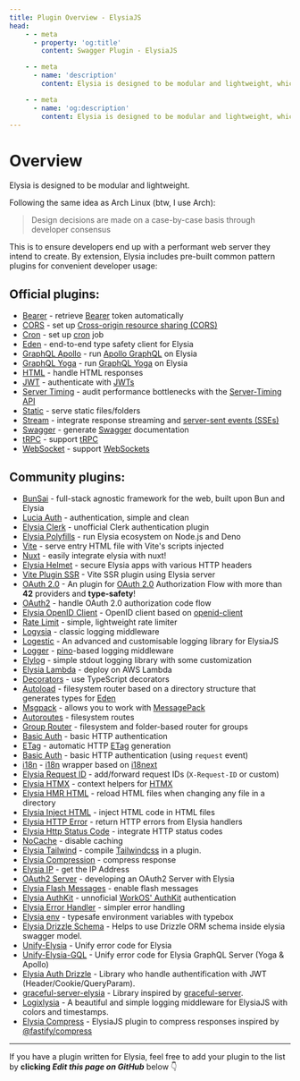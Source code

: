 ```yaml
---
title: Plugin Overview - ElysiaJS
head:
    - - meta
      - property: 'og:title'
        content: Swagger Plugin - ElysiaJS

    - - meta
      - name: 'description'
        content: Elysia is designed to be modular and lightweight, which is why Elysia includes pre-built plugins involving common patterns for convenient developer usage. Elysia is enhanced by community plugins which customize it even further.

    - - meta
      - name: 'og:description'
        content: Elysia is designed to be modular and lightweight, which is why Elysia includes pre-built plugins involving common patterns for convenient developer usage. Elysia is enhanced by community plugins which customize it even further.
---
```


# Overview

Elysia is designed to be modular and lightweight.

Following the same idea as Arch Linux (btw, I use Arch):

> Design decisions are made on a case-by-case basis through developer consensus

This is to ensure developers end up with a performant web server they intend to create. By extension, Elysia includes pre-built common pattern plugins for convenient developer usage:

## Official plugins:

-   [Bearer](/plugins/bearer) - retrieve [Bearer](https://swagger.io/docs/specification/authentication/bearer-authentication/) token automatically
-   [CORS](/plugins/cors) - set up [Cross-origin resource sharing (CORS)](https://developer.mozilla.org/en-US/docs/Web/HTTP/CORS)
-   [Cron](/plugins/cron) - set up [cron](https://en.wikipedia.org/wiki/Cron) job
-   [Eden](/eden/overview) - end-to-end type safety client for Elysia
-   [GraphQL Apollo](/plugins/graphql-apollo) - run [Apollo GraphQL](https://www.apollographql.com/) on Elysia
-   [GraphQL Yoga](/plugins/graphql-yoga) - run [GraphQL Yoga](https://github.com/dotansimha/graphql-yoga) on Elysia
-   [HTML](/plugins/html) - handle HTML responses
-   [JWT](/plugins/jwt) - authenticate with [JWTs](https://jwt.io/)
-   [Server Timing](/plugins/server-timing) - audit performance bottlenecks with the [Server-Timing API](https://developer.mozilla.org/en-US/docs/Web/HTTP/Headers/Server-Timing)
-   [Static](/plugins/static) - serve static files/folders
-   [Stream](/plugins/stream) - integrate response streaming and [server-sent events (SSEs)](https://developer.mozilla.org/en-US/docs/Web/API/Server-sent_events)
-   [Swagger](/plugins/swagger) - generate [Swagger](https://swagger.io/) documentation
-   [tRPC](/plugins/trpc) - support [tRPC](https://trpc.io/)
-   [WebSocket](/patterns/websocket) - support [WebSockets](https://developer.mozilla.org/en-US/docs/Web/API/WebSocket)

## Community plugins:

-   [BunSai](https://github.com/levii-pires/bunsai) - full-stack agnostic framework for the web, built upon Bun and Elysia
-   [Lucia Auth](https://github.com/pilcrowOnPaper/lucia) - authentication, simple and clean
-   [Elysia Clerk](https://github.com/wobsoriano/elysia-clerk) - unofficial Clerk authentication plugin
-   [Elysia Polyfills](https://github.com/bogeychan/elysia-polyfills) - run Elysia ecosystem on Node.js and Deno
-   [Vite](https://github.com/timnghg/elysia-vite) - serve entry HTML file with Vite's scripts injected
-   [Nuxt](https://github.com/trylovetom/elysiajs-nuxt) - easily integrate elysia with nuxt!
-   [Elysia Helmet](https://github.com/DevTobias/elysia-helmet) - secure Elysia apps with various HTTP headers
-   [Vite Plugin SSR](https://github.com/timnghg/elysia-vite-plugin-ssr) - Vite SSR plugin using Elysia server
-   [OAuth 2.0](https://github.com/kravetsone/elysia-oauth2) - An plugin for [OAuth 2.0](https://en.wikipedia.org/wiki/OAuth) Authorization Flow with more than **42** providers and **type-safety**!
-   [OAuth2](https://github.com/bogeychan/elysia-oauth2) - handle OAuth 2.0 authorization code flow
-   [Elysia OpenID Client](https://github.com/macropygia/elysia-openid-client) - OpenID client based on [openid-client](https://github.com/panva/node-openid-client)
-   [Rate Limit](https://github.com/rayriffy/elysia-rate-limit) - simple, lightweight rate limiter
-   [Logysia](https://github.com/tristanisham/logysia) - classic logging middleware
-   [Logestic](https://github.com/cybercoder-naj/logestic) - An advanced and customisable logging library for ElysiaJS
-   [Logger](https://github.com/bogeychan/elysia-logger) - [pino](https://github.com/pinojs/pino)-based logging middleware
-   [Elylog](https://github.com/eajr/elylog) - simple stdout logging library with some customization
-   [Elysia Lambda](https://github.com/TotalTechGeek/elysia-lambda) - deploy on AWS Lambda
-   [Decorators](https://github.com/gaurishhs/elysia-decorators) - use TypeScript decorators
-   [Autoload](https://github.com/kravetsone/elysia-autoload) - filesystem router based on a directory structure that generates types for [Eden](https://elysiajs.com/eden/overview.html)
-   [Msgpack](https://github.com/kravetsone/elysia-msgpack) - allows you to work with [MessagePack](https://msgpack.org)
-   [Autoroutes](https://github.com/wobsoriano/elysia-autoroutes) - filesystem routes
-   [Group Router](https://github.com/itsyoboieltr/elysia-group-router) - filesystem and folder-based router for groups
-   [Basic Auth](https://github.com/itsyoboieltr/elysia-basic-auth) - basic HTTP authentication
-   [ETag](https://github.com/bogeychan/elysia-etag) - automatic HTTP [ETag](https://developer.mozilla.org/en-US/docs/Web/HTTP/Headers/ETag) generation
-   [Basic Auth](https://github.com/eelkevdbos/elysia-basic-auth) - basic HTTP authentication (using `request` event)
-   [i18n](https://github.com/eelkevdbos/elysia-i18next) - [i18n](https://developer.mozilla.org/en-US/docs/Mozilla/Add-ons/WebExtensions/API/i18n) wrapper based on [i18next](https://www.i18next.com/)
-   [Elysia Request ID](https://github.com/gtramontina/elysia-requestid) - add/forward request IDs (`X-Request-ID` or custom)
-   [Elysia HTMX](https://github.com/gtramontina/elysia-htmx) - context helpers for [HTMX](https://htmx.org/)
-   [Elysia HMR HTML](https://github.com/gtrabanco/elysia-hmr-html) - reload HTML files when changing any file in a directory
-   [Elysia Inject HTML](https://github.com/gtrabanco/elysia-inject-html) - inject HTML code in HTML files
-   [Elysia HTTP Error](https://github.com/yfrans/elysia-http-error) - return HTTP errors from Elysia handlers
-   [Elysia Http Status Code](https://github.com/sylvain12/elysia-http-status-code) - integrate HTTP status codes
-   [NoCache](https://github.com/gaurishhs/elysia-nocache) - disable caching
-   [Elysia Tailwind](https://github.com/gtramontina/elysia-tailwind) - compile [Tailwindcss](https://tailwindcss.com/) in a plugin.
-   [Elysia Compression](https://github.com/gusb3ll/elysia-compression) - compress response
-   [Elysia IP](https://github.com/gaurishhs/elysia-ip) - get the IP Address
-   [OAuth2 Server](https://github.com/myazarc/elysia-oauth2-server) - developing an OAuth2 Server with Elysia
-   [Elysia Flash Messages](https://github.com/gtramontina/elysia-flash-messages) - enable flash messages
-   [Elysia AuthKit](https://github.com/gtramontina/elysia-authkit) - unnoficial [WorkOS' AuthKit](https://www.authkit.com/) authentication
-   [Elysia Error Handler](https://github.com/gtramontina/elysia-error-handler) - simpler error handling
-   [Elysia env](https://github.com/yolk-oss/elysia-env) - typesafe environment variables with typebox
-   [Elysia Drizzle Schema](https://github.com/Edsol/elysia-drizzle-schema) - Helps to use Drizzle ORM schema inside elysia swagger model.
-   [Unify-Elysia](https://github.com/qlaffont/unify-elysia) - Unify error code for Elysia
-   [Unify-Elysia-GQL](https://github.com/qlaffont/unify-elysia-gql) - Unify error code for Elysia GraphQL Server (Yoga & Apollo)
-   [Elysia Auth Drizzle](https://github.com/qlaffont/elysia-auth-drizzle) - Library who handle authentification with JWT (Header/Cookie/QueryParam).
-   [graceful-server-elysia](https://github.com/qlaffont/graceful-server-elysia) - Library inspired by [graceful-server](https://github.com/gquittet/graceful-server).
-   [Logixlysia](https://github.com/PunGrumpy/logixlysia) - A beautiful and simple logging middleware for ElysiaJS with colors and timestamps.
-   [Elysia Compress](https://github.com/vermaysha/elysia-compress) - ElysiaJS plugin to compress responses inspired by [@fastify/compress](https://github.com/fastify/fastify-compress)
---

If you have a plugin written for Elysia, feel free to add your plugin to the list by **clicking <i>Edit this page on GitHub</i>** below 👇
